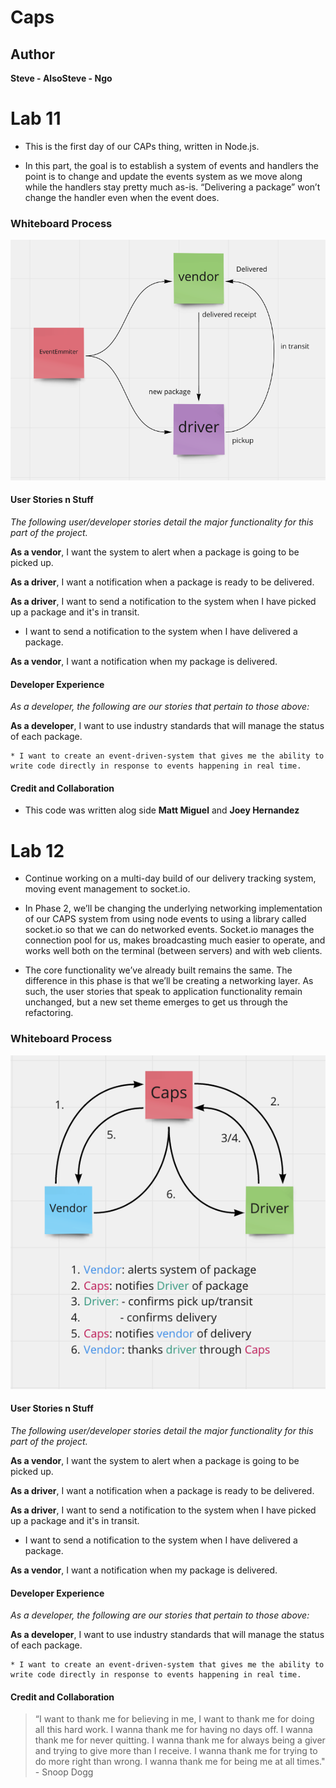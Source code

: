 # Caps

## Author

**Steve - AlsoSteve - Ngo**

# Lab 11

* This is the first day of our CAPs thing, written in Node.js.

* In this part, the goal is to establish a system of events and handlers the point is to change and update the events system as we move along while the handlers stay pretty much as-is. “Delivering a package” won’t change the handler even when the event does.

### Whiteboard Process
![lab11](img/lab11.png)

#### User Stories n Stuff

*The following user/developer stories detail the major functionality for this part of the project.*

**As a vendor**, I want the system to alert when a package is going to be picked up. 

**As a driver**, I want a notification when a package is ready to be delivered. 

**As a driver**, I want to send a notification to the system when I have picked up a package and it's in transit. 

  * I want to send a notification to the system when I have delivered a package. 
  
**As a vendor**, I want a notification when my package is delivered. 

#### Developer Experience

*As a developer, the following are our stories that pertain to those above:*

**As a developer**, I want to use industry standards that will manage the status of each package. 

    * I want to create an event-driven-system that gives me the ability to write code directly in response to events happening in real time.

#### Credit and Collaboration

* This code was written alog side **Matt Miguel** and **Joey Hernandez**

# Lab 12

* Continue working on a multi-day build of our delivery tracking system, moving event management to socket.io.

* In Phase 2, we’ll be changing the underlying networking implementation of our CAPS system from using node events to using a library called socket.io so that we can do networked events. Socket.io manages the connection pool for us, makes broadcasting much easier to operate, and works well both on the terminal (between servers) and with web clients.

* The core functionality we’ve already built remains the same. The difference in this phase is that we’ll be creating a networking layer. As such, the user stories that speak to application functionality remain unchanged, but a new set theme emerges to get us through the refactoring.

### Whiteboard Process
![lab12](img/lab12.png)

#### User Stories n Stuff

*The following user/developer stories detail the major functionality for this part of the project.*

**As a vendor**, I want the system to alert when a package is going to be picked up. 

**As a driver**, I want a notification when a package is ready to be delivered. 

**As a driver**, I want to send a notification to the system when I have picked up a package and it's in transit. 

  * I want to send a notification to the system when I have delivered a package. 
  
**As a vendor**, I want a notification when my package is delivered. 

#### Developer Experience

*As a developer, the following are our stories that pertain to those above:*

**As a developer**, I want to use industry standards that will manage the status of each package. 

    * I want to create an event-driven-system that gives me the ability to write code directly in response to events happening in real time.
    
#### Credit and Collaboration
> “I want to thank me for believing in me, I want to thank me for doing all this hard work. I wanna thank me for having no days off. I wanna thank me for never quitting. I wanna thank me for always being a giver and trying to give more than I receive. I wanna thank me for trying to do more right than wrong. I wanna thank me for being me at all times." - Snoop Dogg